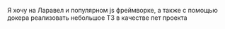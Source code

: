 Я хочу на Ларавел и популярном js фреймворке, а также с помощью докера реализовать небольшое ТЗ в качестве пет проекта
